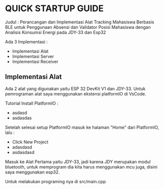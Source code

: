 # QUICK STARTUP GUIDE
Judul : Perancangan dan Implementasi Alat Tracking Mahasiswa Berbasis BLE untuk Penggunaan Absensi dan Validator Posisi Mahasiswa dengan Analisis Konsumsi Energi pada JDY-33 dan Esp32

Ada 3 Implementasi :
- Implementasi Alat 
- Implementasi Server
- Implementasi Receiver


## Implementasi Alat 

Ada 2 alat yang digunakan yaitu ESP 32 DevKit V1 dan JDY-33. Untuk pemrograman alat saya menggunakan ekstensi platformIO di VsCode.

Tutorial Install PlatformIO :
- asdasd
- asdasdas

Setelah selesai setup PlatformIO masuk ke halaman "Home"  dari PlatformIO, lalu :
- Click New Project
- adasdasd
- asdasdasd

Masuk ke Alat Pertama yaitu JDY-33, jadi karena JDY merupakan modul bluetooth, untuk memprogram dia kita harus menggunakan mcu juga, disini saya menggunakan esp32. 

Untuk melakukan programing nya di src/main.cpp
